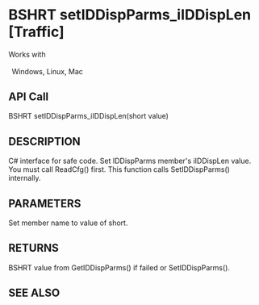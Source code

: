 # BSHRT setIDDispParms_iIDDispLen [Traffic]

Works with <p class="s1" style="padding-top: 2pt;padding-left: 5pt;text-indent: 0pt;text-align: left;"><a name="bookmark445">&zwnj;</a>Windows, Linux, Mac</p>

## API Call
BSHRT setIDDispParms_iIDDispLen(short value)
## DESCRIPTION
C# interface for safe code. Set IDDispParms member&#39;s iIDDispLen value. You must call ReadCfg() first. This function calls SetIDDispParms() internally.

## PARAMETERS
Set member name to value of short.

## RETURNS
BSHRT value from GetIDDispParms() if failed or SetIDDispParms().

## SEE ALSO

